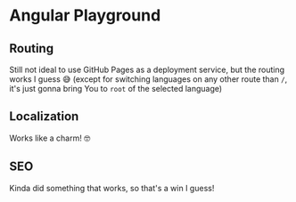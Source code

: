 # Angular Playground

## Routing

Still not ideal to use GitHub Pages as a deployment service, but the routing works I guess 😅 (except for switching languages on any other route than `/`, it's just gonna bring You to `root` of the selected language)

## Localization

Works like a charm! 🤓

## SEO

Kinda did something that works, so that's a win I guess!
